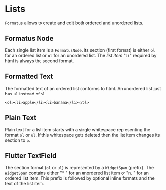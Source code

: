 # Lists

`Formatus` allows to create and edit both ordered and unordered lists.

## Formatus Node

Each single list item is a `FormatusNode`.
Its section (first format) is either `ol` for an ordered list or `ul` for an unordered list.
The _list item_ "`li`" required by html is always the second format.

## Formatted Text

The formatted text of an ordered list conforms to html.
An unordered list just has `ul` instead of `ol`.
```
<ol><li>apple</li><li>banana</li></ol>
```

## Plain Text

Plain text for a list item starts with a single whitespace representing the format `ol` or `ul`.
If this whitespace gets deleted then the list item changes its section to `p`.

## Flutter TextField

The section format (`ol` or `ul`) is represented by a `WidgetSpan` (prefix).
The `WidgetSpan` contains either "* " for an unordered list item or "n. " for an ordered list item.
This prefix is followed by optional inline formats and the text of the list item.
